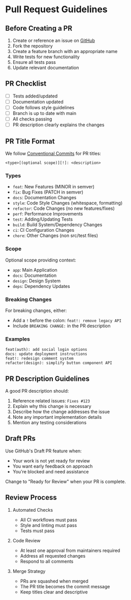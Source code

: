 # Pull Request Guidelines

## Before Creating a PR

1. Create or reference an issue on [GitHub](https://github.com/ryuudotgg/forge/issues)
2. Fork the repository
3. Create a feature branch with an appropriate name
4. Write tests for new functionality
5. Ensure all tests pass
6. Update relevant documentation

## PR Checklist

- [ ] Tests added/updated
- [ ] Documentation updated
- [ ] Code follows style guidelines
- [ ] Branch is up to date with main
- [ ] All checks passing
- [ ] PR description clearly explains the changes

## PR Title Format

We follow [Conventional Commits](https://www.conventionalcommits.org) for PR titles:

```
<type>[(optional scope)][!]: <description>
```

### Types

- `feat`: New Features (MINOR in semver)
- `fix`: Bug Fixes (PATCH in semver)
- `docs`: Documentation Changes
- `style`: Code Style Changes (whitespace, formatting)
- `refactor`: Code Changes (no new features/fixes)
- `perf`: Performance Improvements
- `test`: Adding/Updating Tests
- `build`: Build System/Dependency Changes
- `ci`: CI Configuration Changes
- `chore`: Other Changes (non src/test files)

### Scope

Optional scope providing context:

- `app`: Main Application
- `docs`: Documentation
- `design`: Design System
- `deps`: Dependency Updates

### Breaking Changes

For breaking changes, either:

- Add a `!` before the colon: `feat!: remove legacy API`
- Include `BREAKING CHANGE:` in the PR description

### Examples

```
feat(auth): add social login options
docs: update deployment instructions
feat!: redesign comment system
refactor(design): simplify button component API
```

## PR Description Guidelines

A good PR description should:

1. Reference related issues: `Fixes #123`
2. Explain why this change is necessary
3. Describe how the change addresses the issue
4. Note any important implementation details
5. Mention any testing considerations

## Draft PRs

Use GitHub's Draft PR feature when:

- Your work is not yet ready for review
- You want early feedback on approach
- You're blocked and need assistance

Change to "Ready for Review" when your PR is complete.

## Review Process

1. Automated Checks

   - All CI workflows must pass
   - Style and linting must pass
   - Tests must pass

2. Code Review

   - At least one approval from maintainers required
   - Address all requested changes
   - Respond to all comments

3. Merge Strategy
   - PRs are squashed when merged
   - The PR title becomes the commit message
   - Keep titles clear and descriptive
